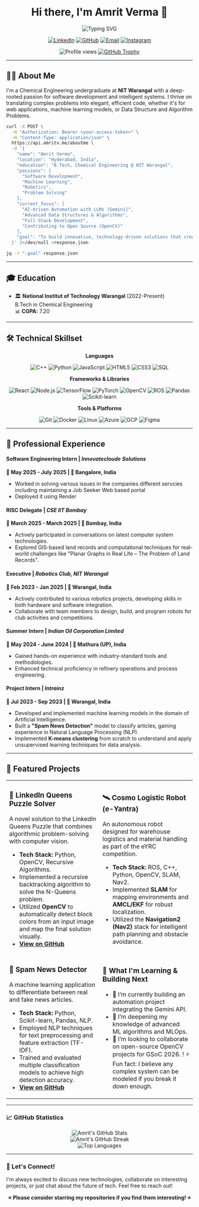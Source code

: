 <div align="center">
  <h1 align="center">Hi there, I'm Amrit Verma 👋</h1>
  <img src="https://readme-typing-svg.herokuapp.com?font=Fira+Code&size=28&duration=3000&pause=1000&color=00D4FF&center=true&vCenter=true&width=600&lines=Software+Developer;Machine+Learning+Enthusiast;Problem+Solver;Prompt+Engineer" alt="Typing SVG">
  
  <p align="center">
    <a href="https://linkedin.com/in/amrit-v306" target="_blank"><img src="https://img.shields.io/badge/LinkedIn-0077B5?style=for-the-badge&logo=linkedin&logoColor=white" alt="LinkedIn"></a>
    <a href="https://github.com/amritv0306" target="_blank"><img src="https://img.shields.io/badge/GitHub-100000?style=for-the-badge&logo=github&logoColor=white" alt="GitHub"></a>
    <!-- Add your email here -->
    <a href="mailto:amritishoney@gmail.com"><img src="https://img.shields.io/badge/Email-D14836?style=for-the-badge&logo=gmail&logoColor=white" alt="Email"></a>
    <a href="https://www.instagram.com/amrit_v306/"><img src="https://img.shields.io/badge/Instagram-E4405F?style=for-the-badge&logo=instagram&logoColor=white" alt="Instagram"></a>
    
  </p>

  <p align="center">
    <img src="https://komarev.com/ghpvc/?username=amritv0306&label=PROFILE+VIEWS&color=0e75b6&style=flat-square" alt="Profile views">
    <a href="https://github.com/ryo-ma/github-profile-trophy"><img src="https://github-profile-trophy.vercel.app/?username=amritv0306&theme=radical&column=7" alt="GitHub Trophy"></a>
  </p>
</div>

---

## 👨‍💻 About Me

I'm a Chemical Engineering undergraduate at **NIT Warangal** with a deep-rooted passion for software development and intelligent systems. I thrive on translating complex problems into elegant, efficient code, whether it's for web applications, machine learning models, or Data Structure and Algorithm Problems.

```bash
curl -X POST \
  -H "Authorization: Bearer <your-access-token>" \
  -H "Content-Type: application/json" \
  https://api.amritv.me/aboutme \
  -d '{
    "name": "Amrit Verma",
    "location": "Hyderabad, India",
    "education": "B.Tech, Chemical Engineering @ NIT Warangal",
    "passions": [
      "Software Development",
      "Machine Learning",
      "Robotics",
      "Problem Solving"
    ],
    "current_focus": [
      "AI-driven Automation with LLMs (Gemini)",
      "Advanced Data Structures & Algorithms",
      "Full-Stack Development",
      "Contributing to Open Source (OpenCV)"
    ],
    "goal": "To build innovative, technology-driven solutions that create a tangible impact."
  }' 2>/dev/null >response.json

jq -r ".goal" response.json
```

---

## 🎓 Education


- 🏛️ **National Institut of Technology Warangal** (2022-Present)  
  B.Tech in Chemical Engineering  
  📊 **CGPA:** 7.20
  

---


## 🛠️ Technical Skillset

<div align="center">
  
**Languages**
<p>
  <img src="https://img.shields.io/badge/C++-00599C?style=for-the-badge&logo=cplusplus&logoColor=white" alt="C++">
  <img src="https://img.shields.io/badge/Python-3776AB?style=for-the-badge&logo=python&logoColor=white" alt="Python">
  <img src="https://img.shields.io/badge/JavaScript-F7DF1E?style=for-the-badge&logo=javascript&logoColor=black" alt="JavaScript">
  <img src="https://img.shields.io/badge/HTML5-E34F26?style=for-the-badge&logo=html5&logoColor=white" alt="HTML5">
  <img src="https://img.shields.io/badge/CSS3-1572B6?style=for-the-badge&logo=css3&logoColor=white" alt="CSS3">
  <img src="https://img.shields.io/badge/SQL-4479A1?style=for-the-badge&logo=mysql&logoColor=white" alt="SQL">
</p>

**Frameworks & Libraries**
<p>
  <img src="https://img.shields.io/badge/React-61DAFB?style=for-the-badge&logo=react&logoColor=black" alt="React">
  <img src="https://img.shields.io/badge/Node.js-339933?style=for-the-badge&logo=node.js&logoColor=white" alt="Node.js">
  <img src="https://img.shields.io/badge/TensorFlow-FF6F00?style=for-the-badge&logo=tensorflow&logoColor=white" alt="TensorFlow">
  <img src="https://img.shields.io/badge/PyTorch-EE4C2C?style=for-the-badge&logo=pytorch&logoColor=white" alt="PyTorch">
  <img src="https://img.shields.io/badge/OpenCV-5C3EE8?style=for-the-badge&logo=opencv&logoColor=white" alt="OpenCV">
  <img src="https://img.shields.io/badge/ROS-22314E?style=for-the-badge&logo=ros&logoColor=white" alt="ROS">
  <img src="https://img.shields.io/badge/Pandas-150458?style=for-the-badge&logo=pandas&logoColor=white" alt="Pandas">
  <img src="https://img.shields.io/badge/SciKit_Learn-F7931E?style=for-the-badge&logo=scikit-learn&logoColor=white" alt="Scikit-learn">
</p>

**Tools & Platforms**
<p>
  <img src="https://img.shields.io/badge/Git-F05032?style=for-the-badge&logo=git&logoColor=white" alt="Git">
  <img src="https://img.shields.io/badge/Docker-2496ED?style=for-the-badge&logo=docker&logoColor=white" alt="Docker">
  <img src="https://img.shields.io/badge/Linux-FCC624?style=for-the-badge&logo=linux&logoColor=black" alt="Linux">
  <img src="https://img.shields.io/badge/Microsoft_Azure-0089D6?style=for-the-badge&logo=microsoft-azure&logoColor=white" alt="Azure">
  <img src="https://img.shields.io/badge/Google_Cloud-4285F4?style=for-the-badge&logo=google-cloud&logoColor=white" alt="GCP">
  <img src="https://img.shields.io/badge/Figma-F24E1E?style=for-the-badge&logo=figma&logoColor=white" alt="Figma">
</p>
</div>

---

## 💼 Professional Experience

#### **Software Engineering Intern** | *Innovatecloude Solutions*
**📅 May 2025 - July 2025 | 📍 Bangalore, India**
- Worked in solving various issues in the companies different servcies including maintaining a Job Seeker Web based portal 
- Deployed it using Render

#### **RISC Delegate** | *CSE IIT Bombay*
**📅 March 2025 - March 2025 | 📍 Bombay, India**
- Actively participated in conversations on latest computer system technologies.
- Explored GIS-based land records and computational techniques for real-world challenges like "Planar Graphs in Real Life – The Problem of Land Records".

#### **Executive** | *Robotics Club, NIT Warangal*
**📅 Feb 2023 - Jan 2025 | 📍 Warangal, India**
- Actively contributed to various robotics projects, developing skills in both hardware and software integration.
- Collaborate with team members to design, build, and program robots for club activities and competitions.



#### **Summer Intern** | *Indian Oil Corporation Limited*
**📅 May 2024 - June 2024 | 📍 Mathura (UP), India**
- Gained hands-on experience with industry-standard tools and methodologies.
- Enhanced technical proficiency in refinery operations and process engineering.


#### **Project Intern** | *Intrainz*
**📅 Jul 2023 - Sep 2023 | 📍 Warangal, India**
- Developed and implemented machine learning models in the domain of Artificial Intelligence.
- Built a **"Spam News Detection"** model to classify articles, gaining experience in Natural Language Processing (NLP).
- Implemented **K-means clustering** from scratch to understand and apply unsupervised learning techniques for data analysis.

---

## 🚀 Featured Projects

<!-- > You can add links to your repositories by replacing `#` with the actual URL. -->

<table>
<tr>
<td width="50%">

### 🤖 LinkedIn Queens Puzzle Solver
A novel solution to the LinkedIn Queens Puzzle that combines algorithmic problem-solving with computer vision.
- **Tech Stack:** Python, OpenCV, Recursive Algorithms.
- Implemented a recursive backtracking algorithm to solve the N-Queens problem.
- Utilized **OpenCV** to automatically detect block colors from an input image and map the final solution visually.
- **[View on GitHub](https://github.com/amritv0306/Queens_Game_Solver)**

</td>
<td width="50%">

### 🛰️ Cosmo Logistic Robot (e-Yantra)
An autonomous robot designed for warehouse logistics and material handling as part of the eYRC competition.
- **Tech Stack:** ROS, C++, Python, OpenCV, SLAM, Nav2.
- Implemented **SLAM** for mapping environments and **AMCL/EKF** for robust localization.
- Utilized the **Navigation2 (Nav2)** stack for intelligent path planning and obstacle avoidance.
<!-- - **[View on GitHub](#)** -->

</td>
</tr>
<tr>
<td width="50%">

### 📰 Spam News Detector
A machine learning application to differentiate between real and fake news articles.
- **Tech Stack:** Python, Scikit-learn, Pandas, NLP.
- Employed NLP techniques for text preprocessing and feature extraction (TF-IDF).
- Trained and evaluated multiple classification models to achieve high detection accuracy.
- **[View on GitHub](https://github.com/amritv0306/Fake-News-Detection)**

</td>
<td width="50%">

### 🎯 What I'm Learning & Building Next

- 🔭 I’m currently building an automation project integrating the Gemini API.
- 🌱 I’m deepening my knowledge of advanced ML algorithms and MLOps.
- 👯 I’m looking to collaborate on open-source OpenCV projects for GSoC 2026.
! ⚡ Fun fact: I believe any complex system can be modeled if you break it down enough.


</td>
</tr>
</table>

---

### 📈 GitHub Statistics

<div align="center">
  <img src="https://github-readme-stats.vercel.app/api?username=amritv0306&show_icons=true&theme=radical&count_private=true" alt="Amrit's GitHub Stats" />
  <br>
  <img src="https://github-readme-streak-stats.herokuapp.com/?user=amritv0306&theme=radical" alt="Amrit's GitHub Streak" />
  <br>
  <img src="https://github-readme-stats.vercel.app/api/top-langs/?username=amritv0306&layout=compact&theme=radical" alt="Top Languages" />
</div>

---

### 🤝 Let's Connect!

I'm always excited to discuss new technologies, collaborate on interesting projects, or just chat about the future of tech. Feel free to reach out!

<div align="center">

**⭐ Please consider starring my repositories if you find them interesting! ⭐**

</div>
